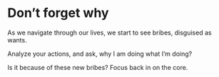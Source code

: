 # Don’t forget why


As we navigate through our lives, we start to see bribes, disguised as wants.

Analyze your actions, and ask, why I am doing what I’m doing?

Is it because of these new bribes? Focus back in on the core.

